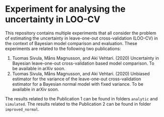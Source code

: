 # Experiment for analysing the uncertainty in LOO-CV

This repository contains multiple experiments that all consider the problem of estimating the uncertainty in leave-one-out cross-validation (LOO-CV) in the context of Bayesian model comparison and evaluation.
These experiments are related to the following two publications:

1. Tuomas Sivula, Måns Magnusson, and Aki Vehtari. (2020) Uncertainty in Bayesian leave-one-out cross-validation based model comparison. To be available in arXiv soon.
2. Tuomas Sivula, Måns Magnusson, and Aki Vehtari. (2020) Unbiased estimator for the variance of the leave-one-out cross-validation estimator for a Bayesian normal model with fixed variance. To be available in arXiv soon.

The results related to the Publication 1 can be found in folders `analytic` and `simulated`. The results related to the Publication 2 can be found in folder `improved_normal`.
